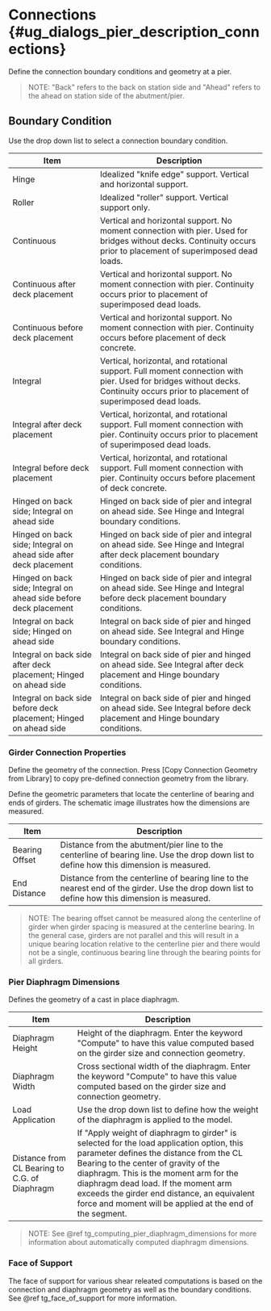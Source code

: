 Connections {#ug_dialogs_pier_description_connections}
==============================================
Define the connection boundary conditions and geometry at a pier.

> NOTE: "Back" refers to the back on station side and "Ahead" refers to the ahead on station side of the abutment/pier.

Boundary Condition
------------------
Use the drop down list to select a connection boundary condition.

Item | Description
-----|-------------------------
Hinge | Idealized "knife edge" support. Vertical and horizontal support.
Roller | Idealized "roller" support. Vertical support only.
Continuous | Vertical and horizontal support. No moment connection with pier. Used for bridges without decks. Continuity occurs prior to placement of superimposed dead loads.
Continuous after deck placement | Vertical and horizontal support. No moment connection with pier. Continuity occurs prior to placement of superimposed dead loads.
Continuous before deck placement | Vertical and horizontal support. No moment connection with pier. Continuity occurs before placement of deck concrete.
Integral | Vertical, horizontal, and rotational support. Full moment connection with pier. Used for bridges without decks. Continuity occurs prior to placement of superimposed dead loads.
Integral after deck placement | Vertical, horizontal, and rotational support. Full moment connection with pier. Continuity occurs prior to placement of superimposed dead loads.
Integral before deck placement | Vertical, horizontal, and rotational support. Full moment connection with pier. Continuity occurs before placement of deck concrete.
Hinged on back side; Integral on ahead side | Hinged on back side of pier and integral on ahead side. See Hinge and Integral boundary conditions.
Hinged on back side; Integral on ahead side after deck placement | Hinged on back side of pier and integral on ahead side. See Hinge and Integral after deck placement boundary conditions.
Hinged on back side; Integral on ahead side before deck placement | Hinged on back side of pier and integral on ahead side. See Hinge and Integral before deck placement boundary conditions.
Integral on back side; Hinged on ahead side | Integral on back side of pier and hinged on ahead side. See Integral and Hinge boundary conditions.
Integral on back side after deck placement; Hinged on ahead side | Integral on back side of pier and hinged on ahead side. See Integral after deck placement and Hinge boundary conditions.
Integral on back side before deck placement; Hinged on ahead side | Integral on back side of pier and hinged on ahead side. See Integral before deck placement and Hinge boundary conditions.

### Girder Connection Properties ###
Define the geometry of the connection. Press [Copy Connection Geometry from Library] to copy pre-defined connection geometry from the library.

Define the geometric parameters that locate the centerline of bearing and ends of girders. The schematic image illustrates how the dimensions are measured.

Item | Description
-----|---------------
Bearing Offset | Distance from the abutment/pier line to the centerline of bearing line. Use the drop down list to define how this dimension is measured.
End Distance | Distance from the centerline of bearing line to the nearest end of the girder. Use the drop down list to define how this dimension is measured.

> NOTE: The bearing offset cannot be measured along the centerline of girder when girder spacing is measured at the centerline bearing. In the general case, girders are not parallel and this will result in a unique bearing location relative to the centerline pier and there would not be a single, continuous bearing line through the bearing points for all girders.

### Pier Diaphragm Dimensions ###

Defines the geometry of a cast in place diaphragm.

Item | Description
-----|------------
Diaphragm Height | Height of the diaphragm. Enter the keyword "Compute" to have this value computed based on the girder size and connection geometry.
Diaphragm Width | Cross sectional width of the diaphragm. Enter the keyword "Compute" to have this value computed based on the girder size and connection geometry.
Load Application | Use the drop down list to define how the weight of the diaphragm is applied to the model.
Distance from CL Bearing to C.G. of Diaphragm | If "Apply weight of diaphragm to girder" is selected for the load application option, this parameter defines the distance from the CL Bearing to the center of gravity of the diaphragm. This is the moment arm for the diaphragm dead load. If the moment arm exceeds the girder end distance, an equivalent force and moment will be applied at the end of the segment.

> NOTE: See @ref tg_computing_pier_diaphragm_dimensions for more information about automatically computed diaphragm dimensions.

### Face of Support ###
The face of support for various shear releated computations is based on the connection and diaphragm geometry as well as the boundary conditions. See @ref tg_face_of_support for more information.

